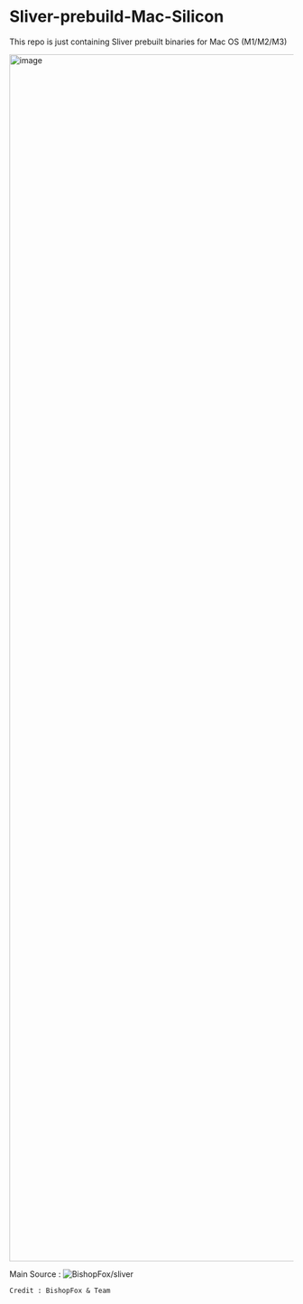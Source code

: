 # Sliver-prebuild-Mac-Silicon
This repo is just containing Sliver prebuilt binaries for Mac OS (M1/M2/M3)

<img width="2137" alt="image" src="https://github.com/Rajchowdhury420/Sliver-prebuild-Mac-Silicon-/assets/30806882/82e66397-69d9-4c99-8e58-112e3cb9f1f5">

Main Source : ![BishopFox/sliver](https://github.com/BishopFox/sliver)

```
Credit : BishopFox & Team
```
